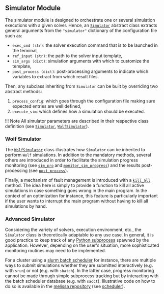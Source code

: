 ## Simulator Module
The simulator module is designed to orchestrate one or several simulation executions with a given solver.
Hence, an [`Simulator`](https://github.com/mschouler/aero-optim/blob/master/src/simulator.py#L13-L77) abstract class extracts general arguments from the `"simulator"` dictionary of the configuration file such as:

- `exec_cmd (str)`: the solver execution command that is to be launched in the terminal,
- `ref_input (str)`: the path to the solver input template,
- `sim_args (dict)`: simulation arguments with which to customize the template,
- `post_process (dict)`: post-processing arguments to indicate which variables to extract from which result files.

Then, any subclass inheriting from `Simulator` can be built by overriding two abstract methods:

1. `process_config`: which goes through the configuration file making sure expected entries are well defined,
2. `execute_sim`: which defines how a simulation should be executed.

!!! Note
    All simulator parameters are described in their respective class definition (see [`Simulator`](https://github.com/mschouler/aero-optim/blob/master/src/simulator.py#L18-L30), [`WolfSimulator`](https://github.com/mschouler/aero-optim/blob/master/src/simulator.py#L85-L91)).

### Wolf Simulator
The [`WolfSimulator`](https://github.com/mschouler/aero-optim/blob/master/src/simulator.py#L80-L202) class illustrates how `Simulator` can be inherited to perform `Wolf` simulations. In addition to the mandatory methods, several others are introduced in order to facilitate the simulation progress monitoring (see [`sim_pro`](https://github.com/mschouler/aero-optim/blob/master/src/simulator.py#L93) and [`monitor_sim_progress`](https://github.com/mschouler/aero-optim/blob/master/src/simulator.py#L152-L169)) and the results post-processing (see [`post_process`](https://github.com/mschouler/aero-optim/blob/master/src/simulator.py#L171-L197)).

Finally, a mechanism of fault management is introduced with a [`kill_all`](https://github.com/mschouler/aero-optim/blob/master/src/simulator.py#L199-L204) method. The idea here is simply to provide a function to kill all active simulations in case something goes wrong in the main program. In the context of an optimization for instance, this feature is particularly important if the user wants to interrupt the main program without having to kill all simulations by hand.

### Advanced Simulator
Considering the variety of solvers, execution environment, etc., the `Simulator` class is theoretically adaptable to any use case. In general, it is good practice to keep track of any [Python subprocess](https://docs.python.org/3/library/subprocess.html) spawned by the application. However, depending on the user's situation, more sophisticated monitoring routines may need to be implemented.

For a cluster using a [slurm batch scheduler](https://slurm.schedmd.com/documentation.html) for instance, there are multiple ways to submit simulations whether they are submitted interactively (e.g. with `srun`) or not (e.g. with `sbatch`). In the latter case, progress monitoring cannot be made through simple subprocess tracking but by interacting with the batch scheduler database (e.g. with `sacct`). Illustrative code on how to do so is available in the [melissa repository](https://gitlab.inria.fr/melissa/melissa) (see [scheduler](https://gitlab.inria.fr/melissa/melissa/-/tree/develop/melissa/scheduler)).